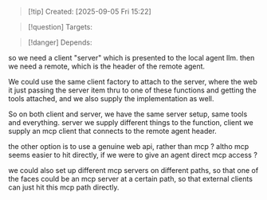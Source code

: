 
>[!tip] Created: [2025-09-05 Fri 15:22]

>[!question] Targets: 

>[!danger] Depends: 

so we need a client "server" which is presented to the local agent llm.
then we need a remote, which is the header of the remote agent.

We could use the same client factory to attach to the server, where the web it just passing the server item thru to one of these functions and getting the tools attached, and we also supply the implementation as well.

So on both client and server, we have the same server setup, same tools and everything.
server we supply different things to the function, client we supply an mcp client that connects to the remote agent header.

the other option is to use a genuine web api, rather than mcp ?
altho mcp seems easier to hit directly, if we were to give an agent direct mcp access ?

we could also set up different mcp servers on different paths, so that one of the faces could be an mcp server at a certain path, so that external clients can just hit this mcp path directly.
